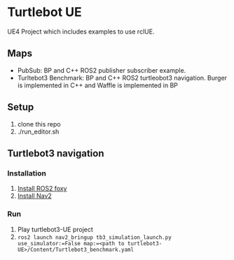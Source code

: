# Turtlebot UE
UE4 Project which includes examples to use rclUE.
## Maps
- PubSub: BP and C++ ROS2 publisher subscriber example.
- Turltebot3 Benchmark: BP and C++ ROS2 turtleobot3 navigation. Burger is implemented in C++ and Waffle is implemented in BP
## Setup
1. clone this repo
2. ./run_editor.sh

## Turtlebot3 navigation
### Installation
1. [Install ROS2 foxy](https://docs.ros.org/en/foxy/Installation.html)
2. [Install Nav2](https://navigation.ros.org/getting_started/index.html)

### Run
1. Play turtlebot3-UE project
2. `ros2 launch nav2_bringup tb3_simulation_launch.py use_simulator:=False map:=<path to turtlebot3-UE>/Content/Turtlebot3_benchmark.yaml
`
